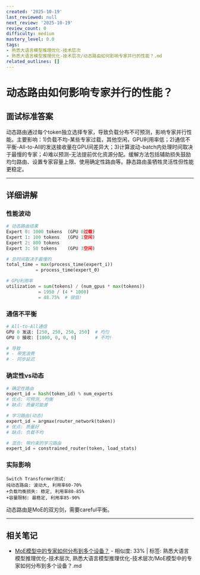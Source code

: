 ```yaml
---
created: '2025-10-19'
last_reviewed: null
next_review: '2025-10-19'
review_count: 0
difficulty: medium
mastery_level: 0.0
tags:
- 熟悉大语言模型推理优化-技术层次
- 熟悉大语言模型推理优化-技术层次/动态路由如何影响专家并行的性能？.md
related_outlines: []
---
```

# 动态路由如何影响专家并行的性能？

## 面试标准答案

动态路由通过每个token独立选择专家，导致负载分布不可预测，影响专家并行性能。主要影响：1)负载不均-某些专家过载，其他空闲，GPU利用率低；2)通信不平衡-All-to-All的发送接收量在GPU间差异大；3)计算波动-batch内处理时间取决于最慢的专家；4)难以预测-无法提前优化资源分配。缓解方法包括辅助损失鼓励均匀路由、设置专家容量上限、使用确定性路由等。静态路由虽牺牲灵活性但性能更稳定。

---

## 详细讲解

### 性能波动

```python
# 动态路由结果
Expert 0: 1000 tokens  (GPU 0过载)
Expert 1: 100 tokens   (GPU 1空闲)
Expert 2: 800 tokens
Expert 3: 50 tokens    (GPU 3空闲)

# 总时间取决于最慢的
total_time = max(process_time(expert_i))
           = process_time(expert_0)

# GPU利用率
utilization = sum(tokens) / (num_gpus * max(tokens))
            = 1950 / (4 * 1000)
            = 48.75%  # 很低!
```

### 通信不平衡

```python
# All-to-All通信
GPU 0 发送: [250, 250, 250, 250]  # 均匀
GPU 0 接收: [1000, 0, 0, 0]       # 不均!

# 导致
# - 带宽浪费
# - 同步延迟
```

### 确定性vs动态

```python
# 确定性路由
expert_id = hash(token_id) % num_experts
# 优点: 可预测, 均衡
# 缺点: 质量可能差

# 学习路由(动态)
expert_id = argmax(router_network(token))
# 优点: 质量好
# 缺点: 负载不均

# 混合: 带约束的学习路由
expert_id = constrained_router(token, load_stats)
```

### 实际影响

```
Switch Transformer测试:
纯动态路由: 波动大, 利用率60-70%
+负载均衡损失: 稳定, 利用率80-85%
+容量限制: 最稳定, 利用率85-90%
```

动态路由是MoE的双刃剑，需要careful平衡。


---

## 相关笔记
<!-- 自动生成 -->

- [MoE模型中的专家如何分布到多个设备？](notes/熟悉大语言模型推理优化-技术层次/MoE模型中的专家如何分布到多个设备？.md) - 相似度: 33% | 标签: 熟悉大语言模型推理优化-技术层次, 熟悉大语言模型推理优化-技术层次/MoE模型中的专家如何分布到多个设备？.md

